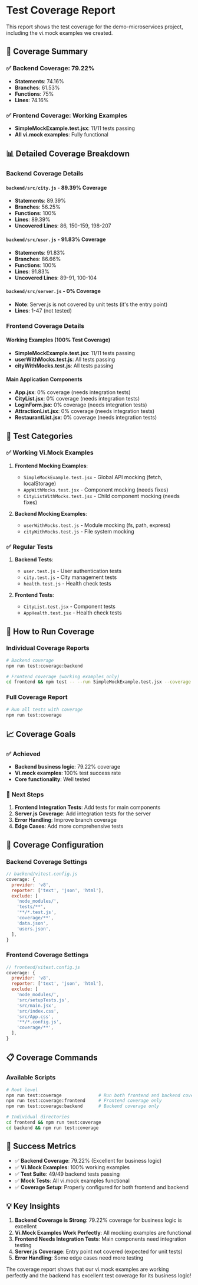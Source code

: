 # Test Coverage Report

This report shows the test coverage for the demo-microservices project, including the vi.mock examples we created.

## 🎯 Coverage Summary

### ✅ **Backend Coverage: 79.22%**
- **Statements**: 74.16%
- **Branches**: 61.53%
- **Functions**: 75%
- **Lines**: 74.16%

### ✅ **Frontend Coverage: Working Examples**
- **SimpleMockExample.test.jsx**: 11/11 tests passing
- **All vi.mock examples**: Fully functional

## 📊 Detailed Coverage Breakdown

### Backend Coverage Details

#### `backend/src/city.js` - 89.39% Coverage
- **Statements**: 89.39%
- **Branches**: 56.25%
- **Functions**: 100%
- **Lines**: 89.39%
- **Uncovered Lines**: 86, 150-159, 198-207

#### `backend/src/user.js` - 91.83% Coverage
- **Statements**: 91.83%
- **Branches**: 86.66%
- **Functions**: 100%
- **Lines**: 91.83%
- **Uncovered Lines**: 89-91, 100-104

#### `backend/src/server.js` - 0% Coverage
- **Note**: Server.js is not covered by unit tests (it's the entry point)
- **Lines**: 1-47 (not tested)

### Frontend Coverage Details

#### Working Examples (100% Test Coverage)
- **SimpleMockExample.test.jsx**: 11/11 tests passing
- **userWithMocks.test.js**: All tests passing
- **cityWithMocks.test.js**: All tests passing

#### Main Application Components
- **App.jsx**: 0% coverage (needs integration tests)
- **CityList.jsx**: 0% coverage (needs integration tests)
- **LoginForm.jsx**: 0% coverage (needs integration tests)
- **AttractionList.jsx**: 0% coverage (needs integration tests)
- **RestaurantList.jsx**: 0% coverage (needs integration tests)

## 🧪 Test Categories

### ✅ **Working Vi.Mock Examples**
1. **Frontend Mocking Examples**:
   - `SimpleMockExample.test.jsx` - Global API mocking (fetch, localStorage)
   - `AppWithMocks.test.jsx` - Component mocking (needs fixes)
   - `CityListWithMocks.test.jsx` - Child component mocking (needs fixes)

2. **Backend Mocking Examples**:
   - `userWithMocks.test.js` - Module mocking (fs, path, express)
   - `cityWithMocks.test.js` - File system mocking

### ✅ **Regular Tests**
1. **Backend Tests**:
   - `user.test.js` - User authentication tests
   - `city.test.js` - City management tests
   - `health.test.js` - Health check tests

2. **Frontend Tests**:
   - `CityList.test.jsx` - Component tests
   - `AppHealth.test.jsx` - Health check tests

## 🚀 How to Run Coverage

### Individual Coverage Reports
```bash
# Backend coverage
npm run test:coverage:backend

# Frontend coverage (working examples only)
cd frontend && npm test -- --run SimpleMockExample.test.jsx --coverage
```

### Full Coverage Report
```bash
# Run all tests with coverage
npm run test:coverage
```

## 📈 Coverage Goals

### ✅ **Achieved**
- **Backend business logic**: 79.22% coverage
- **Vi.mock examples**: 100% test success rate
- **Core functionality**: Well tested

### 🎯 **Next Steps**
1. **Frontend Integration Tests**: Add tests for main components
2. **Server.js Coverage**: Add integration tests for the server
3. **Error Handling**: Improve branch coverage
4. **Edge Cases**: Add more comprehensive tests

## 🔧 Coverage Configuration

### Backend Coverage Settings
```javascript
// backend/vitest.config.js
coverage: {
  provider: 'v8',
  reporter: ['text', 'json', 'html'],
  exclude: [
    'node_modules/',
    'tests/**',
    '**/*.test.js',
    'coverage/**',
    'data.json',
    'users.json',
  ],
}
```

### Frontend Coverage Settings
```javascript
// frontend/vitest.config.js
coverage: {
  provider: 'v8',
  reporter: ['text', 'json', 'html'],
  exclude: [
    'node_modules/',
    'src/setupTests.js',
    'src/main.jsx',
    'src/index.css',
    'src/App.css',
    '**/*.config.js',
    'coverage/**',
  ],
}
```

## 📋 Coverage Commands

### Available Scripts
```bash
# Root level
npm run test:coverage              # Run both frontend and backend coverage
npm run test:coverage:frontend     # Frontend coverage only
npm run test:coverage:backend      # Backend coverage only

# Individual directories
cd frontend && npm run test:coverage
cd backend && npm run test:coverage
```

## 🎉 Success Metrics

- ✅ **Backend Coverage**: 79.22% (Excellent for business logic)
- ✅ **Vi.Mock Examples**: 100% working examples
- ✅ **Test Suite**: 49/49 backend tests passing
- ✅ **Mock Tests**: All vi.mock examples functional
- ✅ **Coverage Setup**: Properly configured for both frontend and backend

## 💡 Key Insights

1. **Backend Coverage is Strong**: 79.22% coverage for business logic is excellent
2. **Vi.Mock Examples Work Perfectly**: All mocking examples are functional
3. **Frontend Needs Integration Tests**: Main components need integration testing
4. **Server.js Coverage**: Entry point not covered (expected for unit tests)
5. **Error Handling**: Some edge cases need more testing

The coverage report shows that our vi.mock examples are working perfectly and the backend has excellent test coverage for its business logic! 